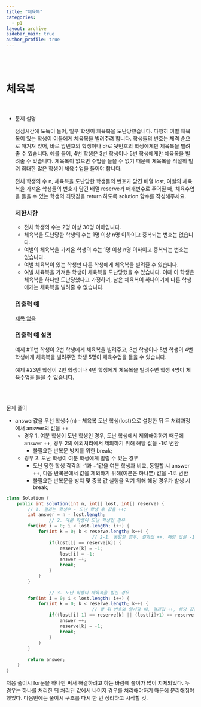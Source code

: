 ```yaml
---
title: "체육복"
categories:
  - p1
layout: archive
sidebar_main: true
author_profile: true
---
```




<br><br>

# 체육복

<br>

- 문제 설명

  점심시간에 도둑이 들어, 일부 학생이 체육복을 도난당했습니다. 다행히 여벌 체육복이 있는 학생이 이들에게 체육복을 빌려주려 합니다. 학생들의 번호는 체격 순으로 매겨져 있어, 바로 앞번호의 학생이나 바로 뒷번호의 학생에게만 체육복을 빌려줄 수 있습니다. 예를 들어, 4번 학생은 3번 학생이나 5번 학생에게만 체육복을 빌려줄 수 있습니다. 체육복이 없으면 수업을 들을 수 없기 때문에 체육복을 적절히 빌려 최대한 많은 학생이 체육수업을 들어야 합니다.

  전체 학생의 수 n, 체육복을 도난당한 학생들의 번호가 담긴 배열 lost, 여벌의 체육복을 가져온 학생들의 번호가 담긴 배열 reserve가 매개변수로 주어질 때, 체육수업을 들을 수 있는 학생의 최댓값을 return 하도록 solution 함수를 작성해주세요.

  ### 제한사항

  - 전체 학생의 수는 2명 이상 30명 이하입니다.
  - 체육복을 도난당한 학생의 수는 1명 이상 n명 이하이고 중복되는 번호는 없습니다.
  - 여벌의 체육복을 가져온 학생의 수는 1명 이상 n명 이하이고 중복되는 번호는 없습니다.
  - 여벌 체육복이 있는 학생만 다른 학생에게 체육복을 빌려줄 수 있습니다.
  - 여벌 체육복을 가져온 학생이 체육복을 도난당했을 수 있습니다. 이때 이 학생은 체육복을 하나만 도난당했다고 가정하며, 남은 체육복이 하나이기에 다른 학생에게는 체육복을 빌려줄 수 없습니다.

  ### 입출력 예

  [제목 없음](https://www.notion.so/a2ffe4bd6d5d48c4851567fe4fd32001)

  ### 입출력 예 설명

  예제 #11번 학생이 2번 학생에게 체육복을 빌려주고, 3번 학생이나 5번 학생이 4번 학생에게 체육복을 빌려주면 학생 5명이 체육수업을 들을 수 있습니다.

  예제 #23번 학생이 2번 학생이나 4번 학생에게 체육복을 빌려주면 학생 4명이 체육수업을 들을 수 있습니다.
  
  <br><br>

문제 풀이

- answer값을 우선 학생수(n) - 체육복 도난 학생(lost)으로 설정한 뒤 두 처리과정에서 answer의 값을 ++
  - 경우 1. 여분 학생이 도난 학생인 경우, 도난 학생에서 제외해야하기 때문에 answer ++, 경우 2의 예외처리에서 제외하기 위해 해당 값을 -1로 변환
    - 불필요한 반복문 방지를 위한 break;
  - 경우 2. 도난 학생이 여분 학생에게 빌릴 수 있는 경우
    - 도난 당한 학생 각각의 -1과 +1값을 여분 학생과 비교, 동일할 시 answer ++, 다음 반복문에서 값을 제외하기 위해(여분은 하나뿐) 값을 -1로 변환
    - 불필요한 반복문을 방지 및 중복 값 실행을 막기 위해 해당 경우가 발생 시 break;

```java
class Solution {
    public int solution(int n, int[] lost, int[] reserve) {
        // 1. 결과는 학생수 - 도난 학생 후 값을 ++;
        int answer = n - lost.length;
				// 2. 여분 학생이 도난 학생인 경우
        for(int i = 0; i < lost.length; i++) {
            for(int k = 0; k < reserve.length; k++) {
								// 2-1. 동일할 경우, 결과값 ++, 해당 값을 -1로 변환(제외)
                if(lost[i] == reserve[k]) {
                    reserve[k] = -1;
                    lost[i] = -1;
                    answer ++;
                    break;
                }
            }
        }
        
				// 3. 도난 학생이 체육복을 빌린 경우
        for(int i = 0; i < lost.length; i++) {
            for(int k = 0; k < reserve.length; k++) {
								// 앞 뒤 번호와 일치할 때, 결과값 ++, 해당 값을 -1로 변환(제외)
                if((lost[i]-1) == reserve[k] || (lost[i]+1) == reserve[k]) {
                    answer ++;
                    reserve[k] = -1;
                    break;
                }
            }
        }
        
        return answer;
    }
}
```

처음 풀이시 for문을 하나만 써서 해결하려고 하는 바람에 풀이가 많이 지체되었다. 두 경우는 하나를 처리한 뒤 처리된 값에서 나머지 경우를 처리해야하기 때문에 분리해줘야 했었다. 다음번에는 풀이시 구조를 다시 한 번 정리하고 시작할 것.